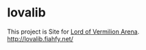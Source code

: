 lovalib
===========

This project is Site for [Lord of Vermilion Arena](http://lova.jp/).  
<http://lovalib.fiahfy.net/>
